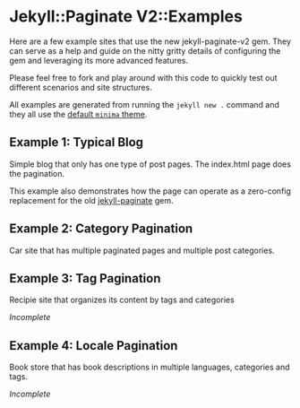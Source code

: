 # Jekyll::Paginate V2::Examples

Here are a few example sites that use the new jekyll-paginate-v2 gem. They can serve as a help and guide on the nitty gritty details of configuring the gem and leveraging its more advanced features.

Please feel free to fork and play around with this code to quickly test out different scenarios and site structures.

All examples are generated from running the `jekyll new .` command and they all use the [default `minima` theme](https://github.com/jekyll/minima).

## Example 1: Typical Blog
Simple blog that only has one type of post pages. The index.html page does the pagination. 

This example also demonstrates how the page can operate as a zero-config replacement for the old [jekyll-paginate](https://github.com/jekyll/jekyll-paginate) gem.

## Example 2: Category Pagination
Car site that has multiple paginated pages and multiple post categories.

## Example 3: Tag Pagination
Recipie site that organizes its content by tags and categories

_Incomplete_

## Example 4: Locale Pagination
Book store that has book descriptions in multiple languages, categories and tags.

_Incomplete_

